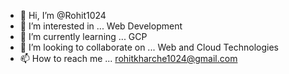 - 👋 Hi, I’m @Rohit1024
- 👀 I’m interested in ... Web Development
- 🌱 I’m currently learning ... GCP
- 💞️ I’m looking to collaborate on ... Web and Cloud Technologies
- 📫 How to reach me ... rohitkharche1024@gmail.com

<!---
Rohit1024/Rohit1024 is a ✨ special ✨ repository because its `README.md` (this file) appears on your GitHub profile.
You can click the Preview link to take a look at your changes.
--->
